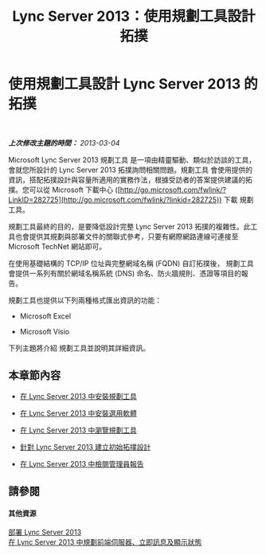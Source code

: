 ﻿---
title: Lync Server 2013：使用規劃工具設計拓撲
TOCTitle: 使用規劃工具設計拓撲
ms:assetid: 2a352f62-c5cb-4ef1-9aa9-7f0c1ab47455
ms:mtpsurl: https://technet.microsoft.com/zh-tw/library/Gg558631(v=OCS.15)
ms:contentKeyID: 52056078
ms.date: 08/10/2015
mtps_version: v=OCS.15
ms.translationtype: HT
---

# 使用規劃工具設計 Lync Server 2013 的拓撲

 

_**上次修改主題的時間：** 2013-03-04_

Microsoft Lync Server 2013 規劃工具 是一項由精靈驅動、類似於訪談的工具，會就您所設計的 Lync Server 2013 拓撲詢問相關問題。規劃工具 會使用提供的資訊，搭配拓撲設計與容量所適用的實務作法，根據受訪者的答案提供建議的拓撲。您可以從 Microsoft 下載中心 ([http://go.microsoft.com/fwlink/?LinkID=282725](http://go.microsoft.com/fwlink/?linkid=282725)) 下載 規劃工具。

規劃工具最終的目的，是要降低設計完整 Lync Server 2013 拓撲的複雜性。此工具也會提供其規劃與部署文件的關聯式參考，只要有網際網路連線可連接至 Microsoft TechNet 網站即可。

在使用基礎結構的 TCP/IP 位址與完整網域名稱 (FQDN) 自訂拓撲後， 規劃工具會提供一系列有關於網域名稱系統 (DNS) 命名、防火牆規則、憑證等項目的報告。

規劃工具也提供以下列兩種格式匯出資訊的功能：

  - Microsoft Excel

  - Microsoft Visio

下列主題將介紹 規劃工具並說明其詳細資訊。

## 本章節內容

  - [在 Lync Server 2013 中安裝規劃工具](lync-server-2013-installing-the-planning-tool.md)

  - [在 Lync Server 2013 中安裝選用軟體](lync-server-2013-installing-optional-software.md)

  - [在 Lync Server 2013 中瀏覽規劃工具](lync-server-2013-navigating-the-planning-tool.md)

  - [針對 Lync Server 2013 建立初始拓撲設計](lync-server-2013-create-the-initial-topology-design.md)

  - [在 Lync Server 2013 中檢閱管理員報告](lync-server-2013-reviewing-the-administrator-reports.md)

## 請參閱

#### 其他資源

[部署 Lync Server 2013](lync-server-2013-deploying-lync-server.md)  
[在 Lync Server 2013 中規劃前端伺服器、立即訊息及顯示狀態](lync-server-2013-planning-for-front-end-servers-instant-messaging-and-presence.md)

